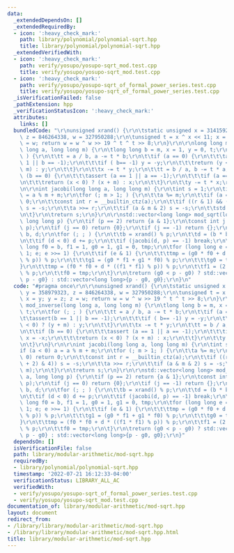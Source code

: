 ```yaml
---
data:
  _extendedDependsOn: []
  _extendedRequiredBy:
  - icon: ':heavy_check_mark:'
    path: library/polynomial/polynomial-sqrt.hpp
    title: library/polynomial/polynomial-sqrt.hpp
  _extendedVerifiedWith:
  - icon: ':heavy_check_mark:'
    path: verify/yosupo/yosupo-sqrt_mod.test.cpp
    title: verify/yosupo/yosupo-sqrt_mod.test.cpp
  - icon: ':heavy_check_mark:'
    path: verify/yosupo/yosupo-sqrt_of_formal_power_series.test.cpp
    title: verify/yosupo/yosupo-sqrt_of_formal_power_series.test.cpp
  _isVerificationFailed: false
  _pathExtension: hpp
  _verificationStatusIcon: ':heavy_check_mark:'
  attributes:
    links: []
  bundledCode: "\r\nunsigned xrand() {\r\n\tstatic unsigned x = 314159265, y = 358979323,\
    \ z = 846264338, w = 327950288;\r\n\tunsigned t = x ^ x << 11; x = y; y = z; z\
    \ = w; return w = w ^ w >> 19 ^ t ^ t >> 8;\r\n}\r\n\r\nlong long mod_inverse(long\
    \ long a, long long m) {\r\n\tlong long b = m, x = 1, y = 0, t;\r\n\tfor (; ;\
    \ ) {\r\n\t\tt = a / b, a -= t * b;\r\n\t\tif (a == 0) {\r\n\t\t\tassert(b ==\
    \ 1 || b == -1);\r\n\t\t\tif ( b== -1) y = -y;\r\n\t\t\treturn (y < 0) ? (y +\
    \ m) : y;\r\n\t\t}\r\n\t\tx -= t * y;\r\n\t\tt = b / a, b -= t * a;\r\n\t\tif\
    \ (b == 0) {\r\n\t\t\tassert (a == 1 || a == -1);\r\n\t\t\tif (a == -1) x = -x;\r\
    \n\t\t\treturn (x < 0) ? (x + m) : x;\r\n\t\t}\r\n\t\ty -= t * x;\r\n\t}\r\n}\r\
    \n\r\nint jacobi(long long a, long long m) {\r\n\tint s = 1;\r\n\tif (a < 0) a\
    \ = a % m + m;\r\n\tfor (; m > 1; ) {\r\n\t\ta %= m;\r\n\t\tif (a == 0) return\
    \ 0;\r\n\t\tconst int r = __builtin_ctz(a);\r\n\t\tif ((r & 1) && ((m + 2) & 4))\
    \ s = -s;\r\n\t\ta >>= r;\r\n\t\tif (a & m & 2) s = -s;\r\n\t\tstd::swap(a, m);\r\
    \n\t}\r\n\treturn s;\r\n}\r\n\r\nstd::vector<long long> mod_sqrt(long long a,\
    \ long long p) {\r\n\tif (p == 2) return {a & 1};\r\n\tconst int j = jacobi(a,\
    \ p);\r\n\tif (j == 0) return {0};\r\n\tif (j == -1) return {};\r\n\tlong long\
    \ b, d;\r\n\tfor (; ; ) {\r\n\t\tb = xrand() % p;\r\n\t\td = (b * b - a) % p;\r\
    \n\t\tif (d < 0) d += p;\r\n\t\tif (jacobi(d, p) == -1) break;\r\n\t}\r\n\tlong\
    \ long f0 = b, f1 = 1, g0 = 1, g1 = 0, tmp;\r\n\tfor (long long e = (p + 1) >>\
    \ 1; e; e >>= 1) {\r\n\t\tif (e & 1) {\r\n\t\t\ttmp = (g0 * f0 + d * ((g1 * f1)\
    \ % p)) % p;\r\n\t\t\tg1 = (g0 * f1 + g1 * f0) % p;\r\n\t\t\tg0 = tmp;\r\n\t\t\
    }\r\n\t\ttmp = (f0 * f0 + d * ((f1 * f1) % p)) % p;\r\n\t\tf1 = (2 * f0 * f1)\
    \ % p;\r\n\t\tf0 = tmp;\r\n\t}\r\n\treturn (g0 < p - g0) ? std::vector<long long>{g0,\
    \ p - g0} : std::vector<long long>{p - g0, g0};\r\n}\n"
  code: "#pragma once\r\n\r\nunsigned xrand() {\r\n\tstatic unsigned x = 314159265,\
    \ y = 358979323, z = 846264338, w = 327950288;\r\n\tunsigned t = x ^ x << 11;\
    \ x = y; y = z; z = w; return w = w ^ w >> 19 ^ t ^ t >> 8;\r\n}\r\n\r\nlong long\
    \ mod_inverse(long long a, long long m) {\r\n\tlong long b = m, x = 1, y = 0,\
    \ t;\r\n\tfor (; ; ) {\r\n\t\tt = a / b, a -= t * b;\r\n\t\tif (a == 0) {\r\n\t\
    \t\tassert(b == 1 || b == -1);\r\n\t\t\tif ( b== -1) y = -y;\r\n\t\t\treturn (y\
    \ < 0) ? (y + m) : y;\r\n\t\t}\r\n\t\tx -= t * y;\r\n\t\tt = b / a, b -= t * a;\r\
    \n\t\tif (b == 0) {\r\n\t\t\tassert (a == 1 || a == -1);\r\n\t\t\tif (a == -1)\
    \ x = -x;\r\n\t\t\treturn (x < 0) ? (x + m) : x;\r\n\t\t}\r\n\t\ty -= t * x;\r\
    \n\t}\r\n}\r\n\r\nint jacobi(long long a, long long m) {\r\n\tint s = 1;\r\n\t\
    if (a < 0) a = a % m + m;\r\n\tfor (; m > 1; ) {\r\n\t\ta %= m;\r\n\t\tif (a ==\
    \ 0) return 0;\r\n\t\tconst int r = __builtin_ctz(a);\r\n\t\tif ((r & 1) && ((m\
    \ + 2) & 4)) s = -s;\r\n\t\ta >>= r;\r\n\t\tif (a & m & 2) s = -s;\r\n\t\tstd::swap(a,\
    \ m);\r\n\t}\r\n\treturn s;\r\n}\r\n\r\nstd::vector<long long> mod_sqrt(long long\
    \ a, long long p) {\r\n\tif (p == 2) return {a & 1};\r\n\tconst int j = jacobi(a,\
    \ p);\r\n\tif (j == 0) return {0};\r\n\tif (j == -1) return {};\r\n\tlong long\
    \ b, d;\r\n\tfor (; ; ) {\r\n\t\tb = xrand() % p;\r\n\t\td = (b * b - a) % p;\r\
    \n\t\tif (d < 0) d += p;\r\n\t\tif (jacobi(d, p) == -1) break;\r\n\t}\r\n\tlong\
    \ long f0 = b, f1 = 1, g0 = 1, g1 = 0, tmp;\r\n\tfor (long long e = (p + 1) >>\
    \ 1; e; e >>= 1) {\r\n\t\tif (e & 1) {\r\n\t\t\ttmp = (g0 * f0 + d * ((g1 * f1)\
    \ % p)) % p;\r\n\t\t\tg1 = (g0 * f1 + g1 * f0) % p;\r\n\t\t\tg0 = tmp;\r\n\t\t\
    }\r\n\t\ttmp = (f0 * f0 + d * ((f1 * f1) % p)) % p;\r\n\t\tf1 = (2 * f0 * f1)\
    \ % p;\r\n\t\tf0 = tmp;\r\n\t}\r\n\treturn (g0 < p - g0) ? std::vector<long long>{g0,\
    \ p - g0} : std::vector<long long>{p - g0, g0};\r\n}"
  dependsOn: []
  isVerificationFile: false
  path: library/modular-arithmetic/mod-sqrt.hpp
  requiredBy:
  - library/polynomial/polynomial-sqrt.hpp
  timestamp: '2022-07-21 16:12:33-04:00'
  verificationStatus: LIBRARY_ALL_AC
  verifiedWith:
  - verify/yosupo/yosupo-sqrt_of_formal_power_series.test.cpp
  - verify/yosupo/yosupo-sqrt_mod.test.cpp
documentation_of: library/modular-arithmetic/mod-sqrt.hpp
layout: document
redirect_from:
- /library/library/modular-arithmetic/mod-sqrt.hpp
- /library/library/modular-arithmetic/mod-sqrt.hpp.html
title: library/modular-arithmetic/mod-sqrt.hpp
---
```

